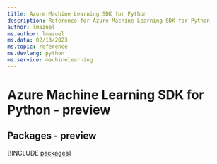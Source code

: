 ```yaml
---
title: Azure Machine Learning SDK for Python
description: Reference for Azure Machine Learning SDK for Python
author: lmazuel
ms.author: lmazuel
ms.data: 02/13/2023
ms.topic: reference
ms.devlang: python
ms.service: machinelearning
---
```

# Azure Machine Learning SDK for Python - preview
## Packages - preview
[!INCLUDE [packages](machine-learning-index.md)]